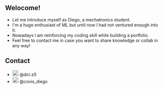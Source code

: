 ## Welocome!
- Let me introduce myself as Diego, a mechatronics student.
- I'm a huge enthusiast of ML but until now I had not ventured enough into it.
- Nowadays I am reinforcing my coding skill while building a portfolio.
- Feel free to contact me in case you want to share knowledge or collab in any way!
## Contact
- <img src="https://camo.githubusercontent.com/c9dacf0f25a1489fdbc6c0d2b41cda58b77fa210a13a886d6f99e027adfbd358/68747470733a2f2f6564656e742e6769746875622e696f2f537570657254696e7949636f6e732f696d616765732f7376672f696e7374616772616d2e737667" style = "height:20px;widht:20px;"/> @dcr.z0
- <img src="https://camo.githubusercontent.com/35b0b8bfbd8840f35607fb56ad0a139047fd5d6e09ceb060c5c6f0a5abd1044c/68747470733a2f2f6564656e742e6769746875622e696f2f537570657254696e7949636f6e732f696d616765732f7376672f747769747465722e737667" style = "height:20px;widht:20px;"/> @covis_diego

